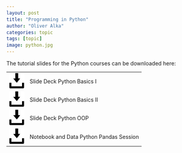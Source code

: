 ```yaml
---
layout: post
title: "Programming in Python"
author: "Oliver Alka"
categories: topic
tags: [topic]
image: python.jpg
---
```


The tutorial slides for the Python courses can be downloaded here:

<table style="border-collapse: collapse; border:none; max-width:800px; margin:auto">
<tr><td style="border:none"><a href="/assets/slides/BioInfPrep_Python_Intro_I.pdf"><img style="width:40px;" src="/assets/img/save-file.svg" alt="download"/></a></td><td style="border:none">Slide Deck Python Basics I</td></tr>
<tr><td style="border:none"><a href="/assets/slides/BioInfPrep_Python_Intro_II.pdf"><img style="width:40px;" src="/assets/img/save-file.svg" alt="download"/></a></td><td style="border:none">Slide Deck Python Basics II</td></tr>
<tr><td style="border:none"><a href="/assets/slides/BioInfPrep_Python_OOP.pdf"><img style="width:40px;" src="/assets/img/save-file.svg" alt="download"/></a></td><td style="border:none">Slide Deck Python OOP</td></tr>
<tr><td style="border:none"><a href="/assets/files/BioInfPrep_Python_Pandas.zip"><img style="width:40px;" src="/assets/img/save-file.svg" alt="download"/></a></td><td style="border:none">Notebook and Data Python Pandas Session</td></tr>
</table>
